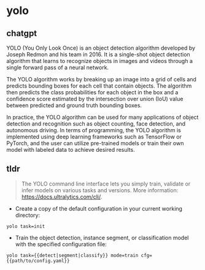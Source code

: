 # yolo 
## chatgpt 
YOLO (You Only Look Once) is an object detection algorithm developed by Joseph Redmon and his team in 2016. It is a single-shot object detection algorithm that learns to recognize objects in images and videos through a single forward pass of a neural network. 

The YOLO algorithm works by breaking up an image into a grid of cells and predicts bounding boxes for each cell that contain objects. The algorithm then predicts the class probabilities for each object in the box and a confidence score estimated by the intersection over union (IoU) value between predicted and ground truth bounding boxes. 

In practice, the YOLO algorithm can be used for many applications of object detection and recognition such as object counting, face detection, and autonomous driving. In terms of programming, the YOLO algorithm is implemented using deep learning frameworks such as TensorFlow or PyTorch, and the user can utilize pre-trained models or train their own model with labeled data to achieve desired results. 

## tldr 
 
> The YOLO command line interface lets you simply train, validate or infer models on various tasks and versions.
> More information: <https://docs.ultralytics.com/cli/>.

- Create a copy of the default configuration in your current working directory:

`yolo task=init`

- Train the object detection, instance segment, or classification model with the specified configuration file:

`yolo task={{detect|segment|classify}} mode=train cfg={{path/to/config.yaml}}`
